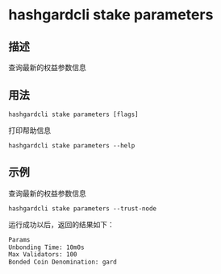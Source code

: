 # hashgardcli stake parameters

## 描述

查询最新的权益参数信息

## 用法

```
hashgardcli stake parameters [flags]
```
打印帮助信息
```
hashgardcli stake parameters --help
```

## 示例

查询最新的权益参数信息
```
hashgardcli stake parameters --trust-node

```

运行成功以后，返回的结果如下：

```txt
Params 
Unbonding Time: 10m0s
Max Validators: 100
Bonded Coin Denomination: gard
```
